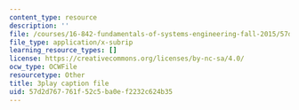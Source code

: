 ```yaml
---
content_type: resource
description: ''
file: /courses/16-842-fundamentals-of-systems-engineering-fall-2015/57d2d767761f52c5ba0ef2232c624b35_rh9ggz7vyM8.vtt
file_type: application/x-subrip
learning_resource_types: []
license: https://creativecommons.org/licenses/by-nc-sa/4.0/
ocw_type: OCWFile
resourcetype: Other
title: 3play caption file
uid: 57d2d767-761f-52c5-ba0e-f2232c624b35
---
```

